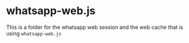 # whatsapp-web.js

This is a folder for the whatsapp web session and the web cache that is using `whatsapp-web.js`
